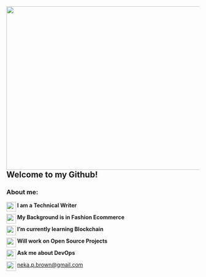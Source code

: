 <!--<img align="right" width="940" height="427" src="https://hips.hearstapps.com/hmg-prod.s3.amazonaws.com/images/nyfw-fw20sketches-1580848630.jpg?crop=1.00xw:1.00xh;0,0&resize=980:*">-->
<!--[ImgLink](https://www.elle.com/runway/g30767047/nyfw-fall-winter-2020-collections-inspiration/)-->
<img align="right" width="640" height="427" src="https://cdn.pixabay.com/photo/2020/05/21/11/13/shopping-5200288_960_720.jpg">

## Welcome to my Github!

<!--**NekaB/NekaB** is a ✨ _special_ ✨ repository because its `README.md` (this file) appears on your GitHub profile.-->

### About me:

 <img align="left" width="25" height="25" src="https://emoji.gg/assets/emoji/1078-dripheart.gif">**I am a Technical Writer**

 <img align="left" width="25" height="25" src="https://emoji.gg/assets/emoji/1078-dripheart.gif">**My Background is in Fashion Ecommerce**

 <img align="left" width="25" height="25" src="https://emoji.gg/assets/emoji/1078-dripheart.gif">**I’m currently learning Blockchain**

 <img align="left" width="25" height="25" src="https://emoji.gg/assets/emoji/1078-dripheart.gif">**Will work on Open Source Projects**

 <img align="left" width="25" height="25" src="https://emoji.gg/assets/emoji/1078-dripheart.gif">**Ask me about DevOps**

 <img align="left" width="25" height="25" src="https://emoji.gg/assets/emoji/1078-dripheart.gif">neka.p.brown@gmail.com 
